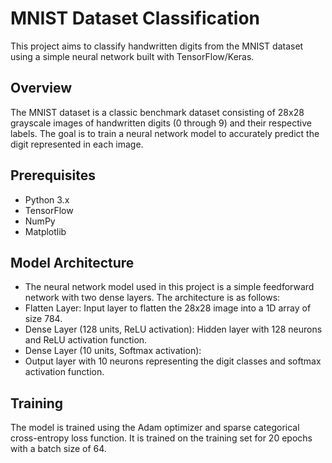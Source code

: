 # MNIST Dataset Classification
This project aims to classify handwritten digits from the MNIST dataset using a simple neural network built with TensorFlow/Keras.

## Overview
The MNIST dataset is a classic benchmark dataset consisting of 28x28 grayscale images of handwritten digits (0 through 9) and their respective labels. The goal is to train a neural network model to accurately predict the digit represented in each image.

## Prerequisites
- Python 3.x
- TensorFlow
- NumPy
- Matplotlib

## Model Architecture
- The neural network model used in this project is a simple feedforward network with two dense layers.
 The architecture is as follows:
- Flatten Layer: Input layer to flatten the 28x28 image into a 1D array of size 784.
- Dense Layer (128 units, ReLU activation): Hidden layer with 128 neurons and ReLU activation function.
- Dense Layer (10 units, Softmax activation): 
- Output layer with 10 neurons representing the digit classes and softmax activation function.
## Training
The model is trained using the Adam optimizer and sparse categorical cross-entropy loss function. It is trained on the training set for 20 epochs with a batch size of 64.



